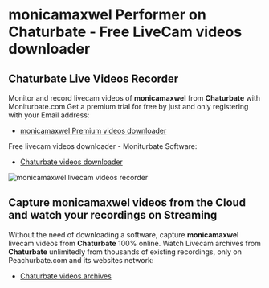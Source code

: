 # monicamaxwel Performer on Chaturbate - Free LiveCam videos downloader

## Chaturbate Live Videos Recorder

Monitor and record livecam videos of **monicamaxwel** from **Chaturbate** with Moniturbate.com
Get a premium trial for free by just and only registering with your Email address:
* [monicamaxwel Premium videos downloader](https://moniturbate.com/request-demo-licence-key.html)

Free livecam videos downloader - Moniturbate Software:
* [Chaturbate videos downloader](https://moniturbate.com/moniturbate-download-software.html)

![monicamaxwel livecam videos recorder](https://peachurnet.com/templates/moniturbate-software.png)


## Capture monicamaxwel videos from the Cloud and watch your recordings on Streaming

Without the need of downloading a software, capture **monicamaxwel** livecam videos from **Chaturbate** 100% online.
Watch Livecam archives from **Chaturbate** unlimitedly from thousands of existing recordings, only on Peachurbate.com and its websites network:
* [Chaturbate videos archives](https://peachurnet.com/)